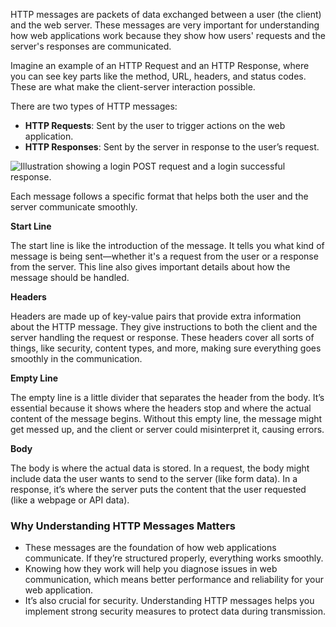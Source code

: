 HTTP messages are packets of data exchanged between a user (the client) and the web server. These messages are very important for understanding how web applications work because they show how users' requests and the server's responses are communicated.

Imagine an example of an HTTP Request and an HTTP Response, where you can see key parts like the method, URL, headers, and status codes. These are what make the client-server interaction possible.

There are two types of HTTP messages:

- **HTTP Requests**: Sent by the user to trigger actions on the web application.
- **HTTP Responses**: Sent by the server in response to the user’s request.

![Illustration showing a login POST request and a login successful response.](https://tryhackme-images.s3.amazonaws.com/user-uploads/645b19f5d5848d004ab9c9e2/room-content/645b19f5d5848d004ab9c9e2-1728786920770.png)  

Each message follows a specific format that helps both the user and the server communicate smoothly.

**Start Line**

The start line is like the introduction of the message. It tells you what kind of message is being sent—whether it's a request from the user or a response from the server. This line also gives important details about how the message should be handled.

**Headers**

Headers are made up of key-value pairs that provide extra information about the HTTP message. They give instructions to both the client and the server handling the request or response. These headers cover all sorts of things, like security, content types, and more, making sure everything goes smoothly in the communication.

**Empty Line**

The empty line is a little divider that separates the header from the body. It’s essential because it shows where the headers stop and where the actual content of the message begins. Without this empty line, the message might get messed up, and the client or server could misinterpret it, causing errors.

**Body**

The body is where the actual data is stored. In a request, the body might include data the user wants to send to the server (like form data). In a response, it’s where the server puts the content that the user requested (like a webpage or API data).

### Why Understanding HTTP Messages Matters

- These messages are the foundation of how web applications communicate. If they’re structured properly, everything works smoothly.
- Knowing how they work will help you diagnose issues in web communication, which means better performance and reliability for your web application.
- It’s also crucial for security. Understanding HTTP messages helps you implement strong security measures to protect data during transmission.